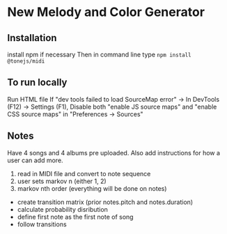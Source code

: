 # New Melody and Color Generator 

## Installation 
install npm if necessary
Then in command line type ```npm install @tonejs/midi```


## To run locally 
Run HTML file
If "dev tools failed to load SourceMap error" -> In DevTools (F12) -> Settings (F1), Disable both "enable JS source maps" and "enable CSS source maps" in "Preferences -> Sources"

## Notes
Have 4 songs and 4 albums pre uploaded. Also add instructions for how a user can add more. 

1. read in MIDI file and convert to note sequence 
2. user sets markov n (either 1, 2)
3. markov nth order (everything will be done on notes)
- create transition matrix (prior notes.pitch and notes.duration)
- calculate probability disribution 
- define first note as the first note of song 
- follow transitions 
